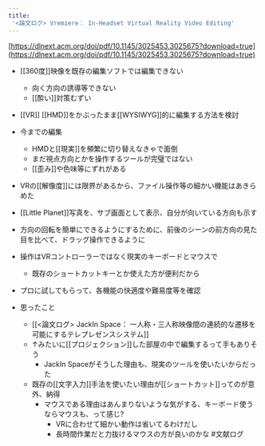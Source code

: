 ```yaml
---
title:
 '<論文ログ> Vremiere： In-Headset Virtual Reality Video Editing'
---
```


[https://dlnext.acm.org/doi/pdf/10.1145/3025453.3025675?download=true](https://dlnext.acm.org/doi/pdf/10.1145/3025453.3025675?download=true)
- [[360度]]映像を既存の編集ソフトでは編集できない
    - 向く方向の誘導等できない
    - [[酔い]]対策むずい
- [[VR]] [[HMD]]をかぶったまま[[WYSIWYG]]的に編集する方法を検討
- 今までの編集
    - HMDと[[現実]]を頻繁に切り替えなきゃで面倒
    - まだ視点方向とかを操作するツールが完璧ではない
    - [[歪み]]や色味等にずれがある

- VRの[[解像度]]には限界があるから、ファイル操作等の細かい機能はあきらめた
- [[Little Planet]]写真を、サブ画面として表示、自分が向いている方向も示す
- 方向の回転を簡単にできるようにするために、前後のシーンの前方向の見た目を比べて、ドラッグ操作できるように
- 操作はVRコントローラーではなく現実のキーボードとマウスで
    - 既存のショートカットキーとか使えた方が便利だから
- プロに試してもらって、各機能の快適度や難易度等を確認

- 思ったこと
    - [[<論文ログ> JackIn Space： 一人称・三人称映像間の連続的な遷移を可能にするテレプレゼンスシステム]]
    - ↑みたいに[[プロジェクション]]した部屋の中で編集するって手もありそう
        - JackIn Spaceがそうした理由も、現実のツールを使いたいからだった
    - 既存の[[文字入力]]手法を使いたい理由が[[ショートカット]]ってのが意外、納得
        - マウスである理由はあんまりないような気がする、キーボード使うならマウスも、って感じ?
            - VRに合わせて細かい動作は省いてるわけだし
            - 長時間作業だと力抜けるマウスの方が良いのかな
#文献ログ
